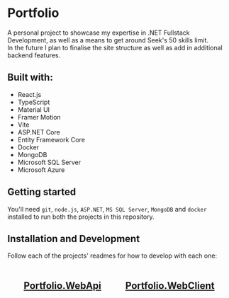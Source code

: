 # Portfolio
A personal project to showcase my expertise in .NET Fullstack Development, as well as a means to get around Seek's 50 skills limit.
<br>
In the future I plan to finalise the site structure as well as add in additional backend features.

## Built with:
- React.js
- TypeScript
- Material UI
- Framer Motion
- Vite
- ASP.NET Core
- Entity Framework Core
- Docker
- MongoDB
- Microsoft SQL Server
- Microsoft Azure

## Getting started
You'll need `git`, `node.js`, `ASP.NET`, `MS SQL Server`, `MongoDB` and `docker` installed to run both the projects in this repository.

## Installation and Development
Follow each of the projects' readmes for how to develop with each one:
<br>
<br>
<h2 align="center">
  <a href="Portfolio.WebApi#webapi-development-steps">Portfolio.WebApi</a> &nbsp; &nbsp; &nbsp; &nbsp; &nbsp;
  <a href="Portfolio.WebClient#webclient-development-steps">Portfolio.WebClient</a>
</h2>

